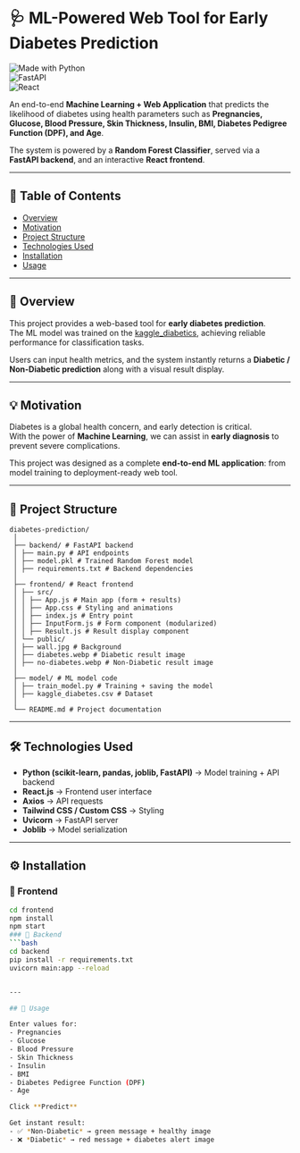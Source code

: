 # 🩺 ML-Powered Web Tool for Early Diabetes Prediction  

![Made with Python](https://img.shields.io/badge/Made%20with-Python-blue?logo=python)  
![FastAPI](https://img.shields.io/badge/Backend-FastAPI-green?logo=fastapi)  
![React](https://img.shields.io/badge/Frontend-React-blue?logo=react)  

An end-to-end **Machine Learning + Web Application** that predicts the likelihood of diabetes using health parameters such as **Pregnancies, Glucose, Blood Pressure, Skin Thickness, Insulin, BMI, Diabetes Pedigree Function (DPF), and Age**.  

The system is powered by a **Random Forest Classifier**, served via a **FastAPI backend**, and an interactive **React frontend**.  

---

## 📌 Table of Contents
- [Overview](#overview)  
- [Motivation](#motivation)  
- [Project Structure](#project-structure)  
- [Technologies Used](#technologies-used)  
- [Installation](#installation)  
- [Usage](#usage)   



---

## 📖 Overview
This project provides a web-based tool for **early diabetes prediction**.  
The ML model was trained on the [kaggle_diabetics](https://www.kaggle.com/datasets/mathchi/diabetes-data-set), achieving reliable performance for classification tasks.  

Users can input health metrics, and the system instantly returns a **Diabetic / Non-Diabetic prediction** along with a visual result display.  

---

## 💡 Motivation
Diabetes is a global health concern, and early detection is critical.  
With the power of **Machine Learning**, we can assist in **early diagnosis** to prevent severe complications.  

This project was designed as a complete **end-to-end ML application**: from model training to deployment-ready web tool.  

---

## 📂 Project Structure
    diabetes-prediction/
     │
     ├── backend/ # FastAPI backend
     │ ├── main.py # API endpoints
     │ ├── model.pkl # Trained Random Forest model
     │ ├── requirements.txt # Backend dependencies
     │
     ├── frontend/ # React frontend
     │ ├── src/
     │ │ ├── App.js # Main app (form + results)
     │ │ ├── App.css # Styling and animations
     │ │ ├── index.js # Entry point
     │ │ ├── InputForm.js # Form component (modularized)
     │ │ ├── Result.js # Result display component
     │ └── public/
     │ ├── wall.jpg # Background
     │ ├── diabetes.webp # Diabetic result image
     │ ├── no-diabetes.webp # Non-Diabetic result image
     │
     ├── model/ # ML model code
     │ ├── train_model.py # Training + saving the model
     │ ├── kaggle_diabetes.csv # Dataset
     │
     └── README.md # Project documentation


---

## 🛠 Technologies Used

- **Python (scikit-learn, pandas, joblib, FastAPI)** → Model training + API backend  
- **React.js** → Frontend user interface  
- **Axios** → API requests  
- **Tailwind CSS / Custom CSS** → Styling  
- **Uvicorn** → FastAPI server  
- **Joblib** → Model serialization  

---
## ⚙️ Installation

### 🔹 Frontend
```bash
cd frontend
npm install
npm start
### 🔹 Backend
```bash
cd backend
pip install -r requirements.txt
uvicorn main:app --reload


---

## 🚀 Usage

Enter values for:  
- Pregnancies  
- Glucose  
- Blood Pressure  
- Skin Thickness  
- Insulin  
- BMI  
- Diabetes Pedigree Function (DPF)  
- Age  

Click **Predict**  

Get instant result:  
- ✅ *Non-Diabetic* → green message + healthy image  
- ❌ *Diabetic* → red message + diabetes alert image  
